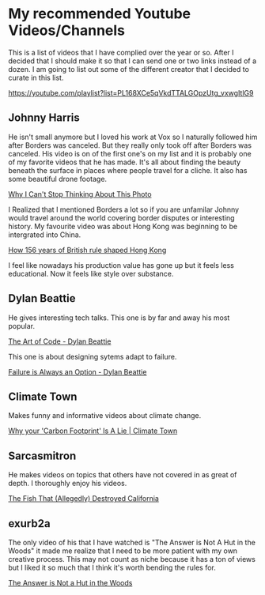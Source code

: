 # My recommended Youtube Videos/Channels
This is a list of videos that I have complied over the year or so. After I decided that I should make it so that I can send one or two links instead of a dozen. I am going to list out some of the different creator that I decided to curate in this list.

<https://youtube.com/playlist?list=PL168XCe5qVkdTTALGOpzUtg_vxwgItlG9>

## Johnny Harris
He isn't small anymore but I loved his work at Vox so I naturally followed him after Borders was canceled. But they really only took off after Borders was canceled. His video is on of the first one's on my list and it is probably one of my favorite videos that he has made. It's all about finding the beauty beneath the surface in places where people travel for a cliche. It also has some beautiful drone footage.

[Why I Can't Stop Thinking About This Photo](https://youtube.com/watch?v=OAcXVIK9mjo)

I Realized that I mentioned Borders a lot so if you are unfamilar Johnny would travel around the world covering border disputes or interesting history. My favourite video was about Hong Kong was beginning to be intergrated into China.

[How 156 years of British rule shaped Hong Kong](https://youtu.be/StW7oGSR_Mg)

I feel like nowadays his production value has gone up but it feels less educational. Now it feels like style over substance.

## Dylan Beattie
He gives interesting tech talks.
This one is by far and away his most popular.

[The Art of Code - Dylan Beattie](https://youtube.com/watch?v=6avJHaC3C2U)

This one is about designing sytems adapt to failure.

[Failure is Always an Option - Dylan Beattie](https://youtube.com/watch?v=Vk2fi7NZ3OQ)

## Climate Town 
Makes funny and informative videos about climate change.

[Why your 'Carbon Footprint' Is A Lie | Climate Town](https://youtube.com/watch?v=1J9LOqiXdpE)

## Sarcasmitron
He makes videos on topics that others have not covered in as great of depth. I thoroughly enjoy his videos.

[The Fish That (Allegedly) Destroyed California](https://youtube.com/watch?v=aux22FHTFXQ)

## exurb2a
The only video of his that I have watched is "The Answer is Not A Hut in the Woods" it made me realize that I need to be more patient with my own creative process. This may not count as niche because it has a ton of views but I liked it so much that I think it's worth bending the rules for.

[The Answer is Not a Hut in the Woods](https://youtube.com/watch?v=PK2SMIOHYig)
